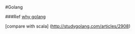 #Golang

###Ref
[why golang](https://www.douban.com/note/353996627/)

[compare with scala]
(http://studygolang.com/articles/2908)

